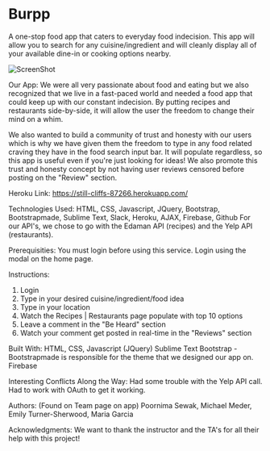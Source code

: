 # Burpp
A one-stop food app that caters to everyday food indecision. This app will allow you to search for any cuisine/ingredient and will cleanly display all of your available dine-in or cooking options nearby.

![ScreenShot](https://still-cliffs-87266.herokuapp.com/)

Our App:
We were all very passionate about food and eating but we also recognized that we live in a fast-paced world and needed a food app that could keep up with our constant indecision. By putting recipes and restaurants side-by-side, it will allow the user the freedom to change their mind on a whim.

We also wanted to build a community of trust and honesty with our users which is why we have given them the freedom to type in any food related craving they have in the food search input bar. It will populate regardless, so this app is useful even if you're just looking for ideas! We also promote this trust and honesty concept by not having user reviews censored before posting on the "Review" section.

Heroku Link:
https://still-cliffs-87266.herokuapp.com/

Technologies Used:
HTML, CSS, Javascript, JQuery, Bootstrap, Bootstrapmade, Sublime Text, Slack, Heroku, AJAX, Firebase, Github
For our API's, we chose to go with the Edaman API (recipes) and the Yelp API (restaurants).

Prerequisities:
You must login before using this service. Login using the modal on the home page.

Instructions:
1) Login
2) Type in your desired cuisine/ingredient/food idea
3) Type in your location
4) Watch the Recipes | Restaurants page populate with top 10 options
5) Leave a comment in the "Be Heard" section 
6) Watch your comment get posted in real-time in the "Reviews" section


Built With:
HTML, CSS, Javascript (JQuery)
Sublime Text
Bootstrap - Bootstrapmade is responsible for the theme that we designed our app on.
Firebase

Interesting Conflicts Along the Way:
Had some trouble with the Yelp API call. Had to work with OAuth to get it working.

Authors:
(Found on Team page on app)
Poornima Sewak,
Michael Meder,
Emily Turner-Sherwood,
Maria Garcia

Acknowledgments:
We want to thank the instructor and the TA's for all their help with this project! 

